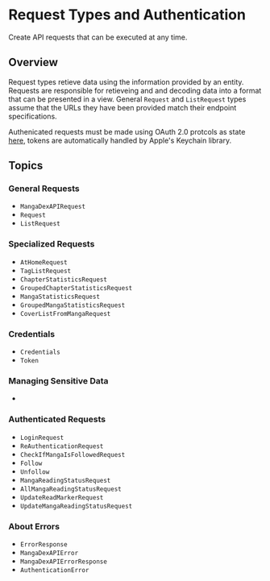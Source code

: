 # Request Types and Authentication

Create API requests that can be executed at any time.

## Overview

Request types retieve data using the information provided by an entity. Requests are responsible for retieveing and and decoding data into a format that can be presented in a view. General ``Request`` and ``ListRequest`` types assume that the URLs they have been provided match their endpoint specifications. 

Authenicated requests must be made using OAuth 2.0 protcols as state [here](https://api.mangadex.org/docs/02-authentication/), tokens are automatically handled by Apple's Keychain library.

## Topics

### General Requests

- ``MangaDexAPIRequest``
- ``Request``
- ``ListRequest``

### Specialized Requests

- ``AtHomeRequest``
- ``TagListRequest``
- ``ChapterStatisticsRequest``
- ``GroupedChapterStatisticsRequest``
- ``MangaStatisticsRequest``
- ``GroupedMangaStatisticsRequest``
- ``CoverListFromMangaRequest``

### Credentials

- ``Credentials``
- ``Token``

### Managing Sensitive Data
- 
### Authenticated Requests

- ``LoginRequest``
- ``ReAuthenticationRequest``
- ``CheckIfMangaIsFollowedRequest``
- ``Follow``
- ``Unfollow``
- ``MangaReadingStatusRequest``
- ``AllMangaReadingStatusRequest``
- ``UpdateReadMarkerRequest``
- ``UpdateMangaReadingStatusRequest``

### About Errors

- ``ErrorResponse``
- ``MangaDexAPIError``
- ``MangaDexAPIErrorResponse``
- ``AuthenticationError``

